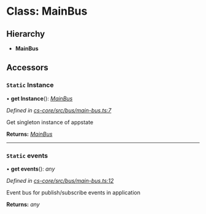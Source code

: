 # Class: MainBus

## Hierarchy

* **MainBus**

## Accessors

### `Static` Instance

• **get Instance**(): *[MainBus](_cs_core_src_bus_main_bus_.mainbus.md)*

*Defined in [cs-core/src/bus/main-bus.ts:7](https://github.com/TNOCS/csnext/blob/ec6e73e4/packages/cs-core/src/bus/main-bus.ts#L7)*

Get singleton instance of appstate

**Returns:** *[MainBus](_cs_core_src_bus_main_bus_.mainbus.md)*

___

### `Static` events

• **get events**(): *any*

*Defined in [cs-core/src/bus/main-bus.ts:12](https://github.com/TNOCS/csnext/blob/ec6e73e4/packages/cs-core/src/bus/main-bus.ts#L12)*

Event bus for publish/subscribe events in application

**Returns:** *any*
